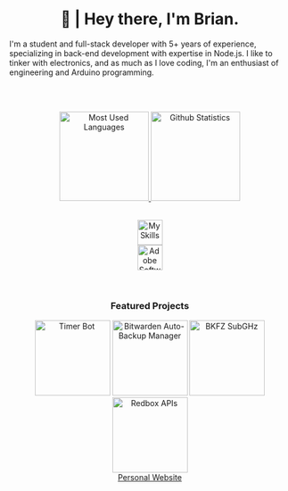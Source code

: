 <h1 align="center">👋 | Hey there, I'm Brian.</h1>
I'm a student and full-stack developer with 5+ years of experience, specializing in back-end development with expertise in Node.js. I like to tinker with electronics, and as much as I love coding, I'm an enthusiast of engineering and Arduino programming.

<br><br>
<div align="center">
  <a href="https://github.com/BrianWalczak?tab=repositories"><img alt="Most Used Languages" src="https://github-readme-stats.vercel.app/api/top-langs/?username=BrianWalczak&layout=compact&theme=dark&border_radius=11" height=160 />
  <img alt="Github Statistics" src="https://github-readme-stats.vercel.app/api/?username=BrianWalczak&theme=dark&show_icons=true&border_radius=11&show_icons=true&rank_icon=github" height=160 /></a>

  <br><a href="https://brianwalczak.com">
    <img alt="My Skills" src="https://skillicons.dev/icons?i=discord,js,html,css,nodejs,py,arduino,bash,vscode,docker,blender,cloudflare" height=45 /><br>
    <img alt="Adobe Software" src="https://skillicons.dev/icons?i=ai,ps,pr" height=45 />
  </a>
</div>

<br>

<div align="center">
  <h3>Featured Projects</h3>
  
  <a href="https://github.com/BrianWalczak/TimerBot"><img alt="Timer Bot" src="https://github-readme-stats.vercel.app/api/pin/?username=BrianWalczak&repo=TimerBot" height=135 /></a>
  <a href="https://github.com/BrianWalczak/Bitwarden-Auto-Backup-Manager"><img alt="Bitwarden Auto-Backup Manager" src="https://github-readme-stats.vercel.app/api/pin/?username=BrianWalczak&repo=Bitwarden-Auto-Backup-Manager" height=135 /></a>
  <a href="https://github.com/BrianWalczak/BKFZ-SubGHz"><img alt="BKFZ SubGHz" src="https://github-readme-stats.vercel.app/api/pin/?username=BrianWalczak&repo=BKFZ-SubGHz" height=135 /></a>
  <a href="https://github.com/Puyodead1/redbox-apis"><img alt="Redbox APIs" src="https://github-readme-stats.vercel.app/api/pin/?username=Puyodead1&repo=redbox-apis" height=135 /></a>
  <br><a href="https://brianwalczak.com" align="center">Personal Website</a>
</div>

